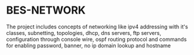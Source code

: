 # BES-NETWORK
The project includes concepts of networking like ipv4 addressing with it's classes, subnetting, topologies, dhcp, dns servers, ftp servers, configuration through console wire, ospf routing protocol and commands for enabling password, banner, no ip domain lookup and hostname
 
